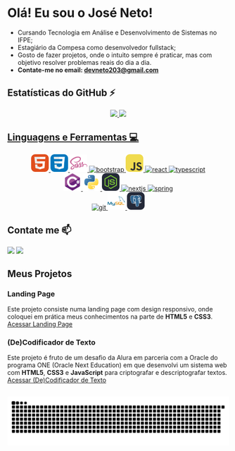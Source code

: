 # Olá! Eu sou o José Neto!

-  Cursando Tecnologia em Análise e Desenvolvimento de Sistemas no IFPE;
-  Estagiário da Compesa como desenvolvedor fullstack;
- Gosto de fazer projetos, onde o intuito sempre é praticar, mas com objetivo resolver problemas reais do dia a dia.
- <strong>Contate-me no email: devneto203@gmail.com</strong>

## Estatísticas do GitHub ⚡
<div align="center">
  <a href="https://github.com/Neto-Pereira25">
  <img height="180em" src="https://github-readme-stats.vercel.app/api?username=Neto-Pereira25&show_icons=true&theme=dracula&include_all_commits=true&count_private=true"/>
  <img height="180em" src="https://github-readme-stats.vercel.app/api/top-langs/?username=Neto-Pereira25&layout=compact&langs_count=7&theme=dracula"/>
</div>

## Linguagens e Ferramentas 💻
<div align="center">
  <a href="https://www.w3.org/html/" target="_blank"> <img src="https://github.com/tandpfun/skill-icons/blob/main/icons/HTML.svg" alt="html" width="40" height="40"/> </a>
  <a href="https://www.w3schools.com/css/" target="_blank"> <img src="https://github.com/tandpfun/skill-icons/blob/main/icons/CSS.svg" alt="css" width="40" height="40"/> </a>
  <a href="https://sass-lang.com" target="_blank"> <img src="https://raw.githubusercontent.com/devicons/devicon/master/icons/sass/sass-original.svg" alt="sass" width="40" height="40"/> </a>
  <a href="https://sass-lang.com" target="_blank">
    <img src="https://cdn.jsdelivr.net/gh/devicons/devicon@latest/icons/bootstrap/bootstrap-original.svg" alt="bootstrap" width="40" height="40"/>
   </a>
  <a href="https://developer.mozilla.org/en-US/docs/Web/JavaScript" target="_blank"> <img src="https://github.com/tandpfun/skill-icons/blob/main/icons/JavaScript.svg" alt="javascript" width="40" height="40"/> </a>
  <a href="https://react.dev" target="_blank"> 
    <img src="https://cdn.jsdelivr.net/gh/devicons/devicon@latest/icons/react/react-original.svg" alt="react" width="40" height="40" />
  </a>
  <a href="https://react.dev" target="_blank"> 
    <img src="https://cdn.jsdelivr.net/gh/devicons/devicon@latest/icons/typescript/typescript-original.svg" alt="typescript" width="40" height="40" />
  </a>
</div>

<div align="center">
  <a href="https://www.w3schools.com/cs/" target="_blank"> <img src="https://raw.githubusercontent.com/devicons/devicon/master/icons/csharp/csharp-original.svg" alt="csharp" width="40" height="40"/> </a>
  <a href="https://www.python.org/" target="_blank"> <img src="https://raw.githubusercontent.com/devicons/devicon/master/icons/python/python-original.svg" alt="python" width="40" height="40"/> </a>
  <a href="https://nodejs.org" target="_blank">   <img src="https://github.com/tandpfun/skill-icons/blob/main/icons/NodeJS-Dark.svg" alt="nodejs" width="40" height="40"/> </a>
  <a href="https://nextjs.org/" target="_blank">   
    <img src="https://cdn.jsdelivr.net/gh/devicons/devicon@latest/icons/nextjs/nextjs-original.svg" alt="nextjs" width="40" height="40" />              
  </a>
  <a  href="https://spring.io/" target="_blank">
    <img src="https://cdn.jsdelivr.net/gh/devicons/devicon@latest/icons/spring/spring-original.svg" alt="spring" width="40" height="40"/>
  </a>
</div>

<div align="center">
  <a href="https://git-scm.com/" target="_blank"> <img src="https://www.vectorlogo.zone/logos/git-scm/git-scm-icon.svg" alt="git" width="40" height="40"/> </a>
  <a href="https://www.mysql.com/" target="_blank"> <img src="https://raw.githubusercontent.com/devicons/devicon/master/icons/mysql/mysql-original-wordmark.svg" alt="mysql" width="40" height="40"/> </a>
  <a href="https://www.postgresql.org/" target="_blank"> <img src="https://github.com/tandpfun/skill-icons/blob/main/icons/PostgreSQL-Dark.svg" alt="postgres" width="40" height="40"/> </a>
</div>

## Contate me 📫

<div>
  <a href="https://instagram.com/neto_pereira1998" target="_blank"><img src="https://img.shields.io/badge/-Instagram-%23E4405F?style=for-the-badge&logo=instagram&logoColor=white" target="_blank"></a>
  <a href="https://www.linkedin.com/in/josé-pereira-da-silva-neto-333370216" target="_blank"><img src="https://img.shields.io/badge/-LinkedIn-%230077B5?style=for-the-badge&logo=linkedin&logoColor=white" target="_blank"></a>
</div>

## Meus Projetos
### Landing Page
<p>
  Este projeto consiste numa landing page com design responsivo, onde coloquei em prática meus conhecimentos na parte de <b>HTML5</b> e <b>CSS3</b>.
  <a href="http://estudoswebjosenetolandingpage.netlify.app" target="_blank">Acessar Landing Page</a>
</p>

### (De)Codificador de Texto

<p>
  Este projeto é fruto de um desafio da Alura em parceria com a Oracle do programa ONE (Oracle Next Education) em que desenvolvi um sistema web com <b>HTML5</b>, <b>CSS3</b> e <b>JavaScript</b> para criptografar e descriptografar textos.
  <a href="https://decodificador-programa-one-jpsn.vercel.app/" target="_blank">Acessar (De)Codificador de Texto</a>
</p>

##

<picture>
  <source media="(prefers-color-scheme: dark)" srcset="https://raw.githubusercontent.com/Neto-Pereira25/Neto-Pereira25/output/github-contribution-grid-snake-dark.svg">
  <source media="(prefers-color-scheme: light)" srcset="https://raw.githubusercontent.com/Neto-Pereira25/Neto-Pereira25/output/github-contribution-grid-snake.svg">
  <img alt="github contribution grid snake animation" src="https://raw.githubusercontent.com/Neto-Pereira25/Neto-Pereira25/output/github-contribution-grid-snake.svg">
</picture>
